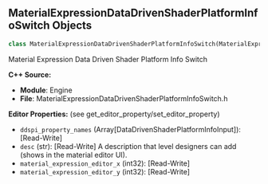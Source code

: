 ## MaterialExpressionDataDrivenShaderPlatformInfoSwitch Objects

```python
class MaterialExpressionDataDrivenShaderPlatformInfoSwitch(MaterialExpression)
```

Material Expression Data Driven Shader Platform Info Switch

**C++ Source:**

- **Module**: Engine
- **File**: MaterialExpressionDataDrivenShaderPlatformInfoSwitch.h

**Editor Properties:** (see get_editor_property/set_editor_property)

- ``ddspi_property_names`` (Array[DataDrivenShaderPlatformInfoInput]):  [Read-Write]
- ``desc`` (str):  [Read-Write] A description that level designers can add (shows in the material editor UI).
- ``material_expression_editor_x`` (int32):  [Read-Write]
- ``material_expression_editor_y`` (int32):  [Read-Write]

<a id="unreal.MaterialExpressionDBufferTexture"></a>